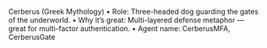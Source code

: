 Cerberus (Greek Mythology)
• Role: Three-headed dog guarding the gates of the underworld.
• Why it’s great: Multi-layered defense metaphor — great for multi-factor authentication.
• Agent name: CerberusMFA, CerberusGate
